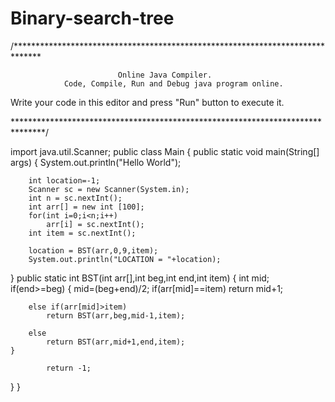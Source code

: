# Binary-search-tree
/******************************************************************************

                            Online Java Compiler.
                Code, Compile, Run and Debug java program online.
Write your code in this editor and press "Run" button to execute it.

*******************************************************************************/




import java.util.Scanner;
public class Main
{
	public static void main(String[] args) {
		System.out.println("Hello World");
		
		int location=-1;
		Scanner sc = new Scanner(System.in);
	    int n = sc.nextInt();
	    int arr[] = new int [100];
	    for(int i=0;i<n;i++)
	        arr[i] = sc.nextInt();
	    int item = sc.nextInt();
	    
	    location = BST(arr,0,9,item);
	    System.out.println("LOCATION = "+location);
}
public static int BST(int arr[],int beg,int end,int item)
{
    int mid;
    if(end>=beg)
    {
        mid=(beg+end)/2;
        if(arr[mid]==item)
            return mid+1;
            
        else if(arr[mid]>item)
            return BST(arr,beg,mid-1,item);
            
        else 
            return BST(arr,mid+1,end,item);
    }        
        
            return -1;
    
}
	}

